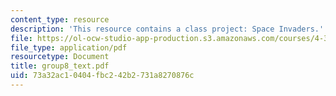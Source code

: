```yaml
---
content_type: resource
description: 'This resource contains a class project: Space Invaders.'
file: https://ol-ocw-studio-app-production.s3.amazonaws.com/courses/4-303-the-production-of-space-art-architecture-and-urbanism-in-dialogue-fall-2006/73a32ac10404fbc242b2731a8270876c_group8_text.pdf
file_type: application/pdf
resourcetype: Document
title: group8_text.pdf
uid: 73a32ac1-0404-fbc2-42b2-731a8270876c
---
```


